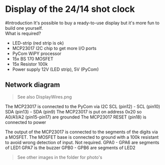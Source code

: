 # Display of the 24/14 shot clock

#Introduction
It's possible to buy a ready-to-use display but it's more fun to build one yourself.  
What is required?
- LED-strip (red strip is ok)
- MCP23017 I2C chip to get more I/O ports
- PyCom WiPY processor
- 15x BS 170 MOSFET
- 15x Resistor 100k 
- Power supply 12V (LED strip), 5V (PyCom)

## Network diagram
> See also DisplayWires.png

The MCP23017 is connected to the PyCom via I2C
 SCL (pin12) - SCL (pin10)
 SDA (pin13) - SDA (pin9)
 The MCP23017 is put on address 0x20 so A0/A1/A2 (pin15-pin17) are grounded
 The MCP23017 RESET (pin18) is connected to power
 
 The output of the MCP23017 is connected to the segments of the digits via a MOSFET. The MOSFET base is connected to ground with a 100k resistant to avoid wrong detection of input.  Not required.
 GPA0 - GPA6 are segments of LED1
 GPA7 is the buzzer
 GPB0 - GPB6 are segments of LED2
 
 > See other images in the folder for photo's
